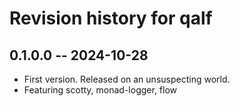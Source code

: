 # Revision history for qalf

## 0.1.0.0 -- 2024-10-28

* First version. Released on an unsuspecting world.
* Featuring scotty, monad-logger, flow
